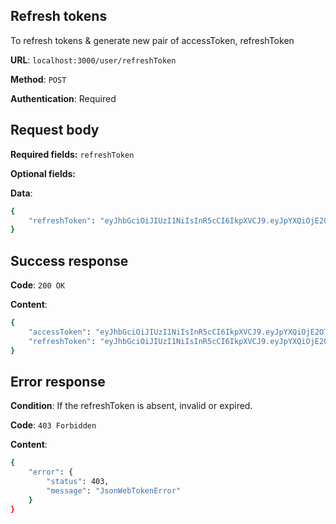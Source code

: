 ## Refresh tokens

To refresh tokens & generate new pair of accessToken, refreshToken

**URL**: `localhost:3000/user/refreshToken`

**Method**: `POST`

**Authentication**: Required

## Request body

**Required fields:** `refreshToken`

**Optional fields:**

**Data**:

```bash
{
    "refreshToken": "eyJhbGciOiJIUzI1NiIsInR5cCI6IkpXVCJ9.eyJpYXQiOjE2OTY2NzE0NTQsImV4cCI6MTY5Njc1Nzg1NCwiYXVkIjoiXCI2NTIxMjY4MjNjNWY3MDU0OTEzYzkwNTJcIiIsImlzcyI6InRhemJpbnVyLmluZm8ifQ.apBseK_LYoznQONNJQ3aZKLjR45RmNitPkGaSBk1HLM"
}
```

## Success response

**Code**: `200 OK`

**Content**:

```bash
{
    "accessToken": "eyJhbGciOiJIUzI1NiIsInR5cCI6IkpXVCJ9.eyJpYXQiOjE2OTY3NDk4NTQsImV4cCI6MTY5NjgzNjI1NCwiYXVkIjoiXCI2NTIxMjY4MjNjNWY3MDU0OTEzYzkwNTJcIiIsImlzcyI6InRhemJpbnVyLmluZm8ifQ.Eiwgs_Hauubl50nIHyi7q4fxssGUqNTCjA6YsywqL7U",
    "refreshToken": "eyJhbGciOiJIUzI1NiIsInR5cCI6IkpXVCJ9.eyJpYXQiOjE2OTY3NDk4NTQsImV4cCI6MTY5NjgzNjI1NCwiYXVkIjoiXCI2NTIxMjY4MjNjNWY3MDU0OTEzYzkwNTJcIiIsImlzcyI6InRhemJpbnVyLmluZm8ifQ.vu3YINiO3ggjiAkjQdj9tRxJWt0cUL_wyE3d3NPUud4"
}
```

## Error response

**Condition**: If the refreshToken is absent, invalid or expired.

**Code**: `403 Forbidden`

**Content**:

```bash
{
    "error": {
        "status": 403,
        "message": "JsonWebTokenError"
    }
}
```
